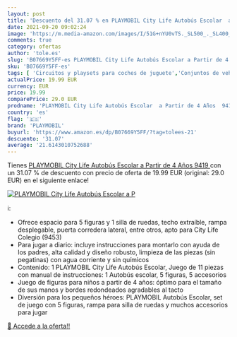 ```yaml
---
layout: post
title: 'Descuento del 31.07 % en PLAYMOBIL City Life Autobús Escolar  a P'
date: 2021-09-20 09:02:24
image: 'https://m.media-amazon.com/images/I/51G+nYU0vTS._SL500_._SL400_.jpg'
comments: true
category: ofertas
author: 'tole.es'
slug: 'B07669Y5FF-es PLAYMOBIL City Life Autobús Escolar a Partir de 4 Años 9419'
sku: 'B07669Y5FF-es'
tags: [ 'Circuitos y playsets para coches de juguete','Conjuntos de vehículos de motor para niños','Juguetes','Juguetes y juegos','Vehículos de juguete para niños','playmobil', ]
actualPrice: 19.99 EUR
currency: EUR
price: 19.99
comparePrice: 29.0 EUR
prodname: 'PLAYMOBIL City Life Autobús Escolar  a Partir de 4 Años  9419 '
country: 'es'
flag: '🇪🇸'
brand: 'PLAYMOBIL'
buyurl: 'https://www.amazon.es/dp/B07669Y5FF/?tag=tolees-21'
descuento: '31.07'
average: '21.6143010752688'
---
```


Tienes [PLAYMOBIL City Life Autobús Escolar  a Partir de 4 Años  9419 ](https://www.amazon.es/dp/B07669Y5FF/?tag=tolees-21) con un 31.07 % de descuento con precio de oferta de 19.99 EUR (original: 29.0 EUR) en el siguiente enlace!

[![PLAYMOBIL City Life Autobús Escolar  a P](https://m.media-amazon.com/images/I/51G+nYU0vTS._SL500_._SL400_.jpg)](https://www.amazon.es/dp/B07669Y5FF/?tag=tolees-21)

ℹ️:

- Ofrece espacio para 5 figuras y 1 silla de ruedas, techo extraíble, rampa desplegable, puerta corredera lateral, entre otros, apto para City Life Colegio (9453)
- Para jugar a diario: incluye instrucciones para montarlo con ayuda de los padres, alta calidad y diseño robusto, limpieza de las piezas (sin pegatinas) con agua corriente y sin químicos
- Contenido: 1 PLAYMOBIL City Life Autobús Escolar, Juego de 11 piezas con manual de instrucciones: 1 Autobús escolar, 5 figuras, 5 accesorios
- Juego de figuras para niños a partir de 4 años: óptimo para el tamaño de sus manos y bordes redondeados agradables al tacto
- Diversión para los pequeños héroes: PLAYMOBIL Autobús Escolar, set de juego con 5 figuras, rampa para silla de ruedas y muchos accesorios para jugar

[🛒 Accede a la oferta!!](https://www.amazon.es/dp/B07669Y5FF/?tag=tolees-21)
